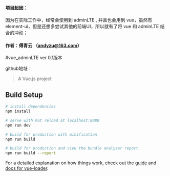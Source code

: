 #### 项目起因：
因为在实际工作中，经常会使用到 adminLTE , 并且也会用到 vue，虽然有 element-ui，但是还想多尝试其他的前端UI，所以就有了将 vue 和 adminLTE 结合的冲动；

#### 作者：傅青云 （andyzu@163.com）





#vue_adminLTE
ver 0.1版本

github地址：
> A Vue.js project

## Build Setup

``` bash
# install dependencies
npm install

# serve with hot reload at localhost:8080
npm run dev

# build for production with minification
npm run build

# build for production and view the bundle analyzer report
npm run build --report
```

For a detailed explanation on how things work, check out the [guide](http://vuejs-templates.github.io/webpack/) and [docs for vue-loader](http://vuejs.github.io/vue-loader).
